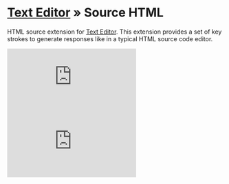 [Text Editor](https://github.com/taufik-nurrohman/text-editor) &raquo; Source HTML
==================================================================================

HTML source extension for [Text Editor](https://github.com/taufik-nurrohman/text-editor). This extension provides a set
of key strokes to generate responses like in a typical HTML source code editor.

![index.js](https://img.shields.io/github/size/taufik-nurrohman/text-editor.source-h-t-m-l/index.js?branch=main&color=%23f1e05a&label=index.js&labelColor=%231f2328&style=flat-square)
![index.min.js](https://img.shields.io/github/size/taufik-nurrohman/text-editor.source-h-t-m-l/index.min.js?branch=main&color=%23f1e05a&label=index.min.js&labelColor=%231f2328&style=flat-square)